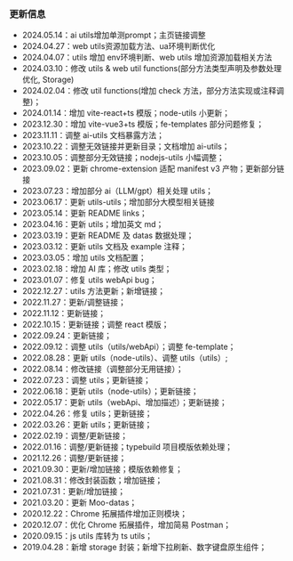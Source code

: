 ### 更新信息

- 2024.05.14：ai utils增加单测prompt；主页链接调整
- 2024.04.27：web utils资源加载方法、ua环境判断优化
- 2024.04.07：utils 增加 env环境判断、web utils 增加资源加载相关方法
- 2024.03.10：修改 utils & web util functions(部分方法类型声明及参数处理优化, Storage)
- 2024.02.04：修改 util functions(增加 check 方法，部分方法实现或注释调整)；
- 2024.01.14：增加 vite-react+ts 模版；node-utils 小更新；
- 2023.12.30：增加 vite-vue3+ts 模版；fe-templates 部分问题修复；
- 2023.11.11：调整 ai-utils 文档暴露方法；
- 2023.10.22：调整无效链接并更新目录；文档增加 ai-utils；
- 2023.10.05：调整部分无效链接；nodejs-utils 小幅调整；
- 2023.09.02：更新 chrome-extension 适配 manifest v3 产物；更新部分链接
- 2023.07.23：增加部分 ai（LLM/gpt）相关处理 utils；
- 2023.06.17：更新 utils-utils；增加部分大模型相关链接
- 2023.05.14：更新 README links；
- 2023.04.16：更新 utils；增加英文 md；
- 2023.03.19：更新 README 及 datas 数据处理；
- 2023.03.12：更新 utils 文档及 example 注释；
- 2023.03.05：增加 utils 文档配置；
- 2023.02.18：增加 AI 库；修改 utils 类型；
- 2023.01.07：修复 utils webApi bug；
- 2022.12.27：utils 方法更新；新增链接；
- 2022.11.27：更新/调整链接；
- 2022.11.12：更新链接；
- 2022.10.15：更新链接；调整 react 模版；
- 2022.09.24：更新链接；
- 2022.09.12：调整 utils（utils/webApi）；调整 fe-template；
- 2022.08.28：更新 utils（node-utils）、调整 utils（utils）;
- 2022.08.14：修改链接（调整部分无用链接）；
- 2022.07.23：调整 utils；更新链接；
- 2022.06.18：更新 utils（node-utils）；更新链接；
- 2022.05.17：更新 utils（webApi、增加描述）；更新链接；
- 2022.04.26：修复 utils；更新链接；
- 2022.03.26：更新 utils；更新链接；
- 2022.02.19：调整/更新链接；
- 2022.01.16：调整/更新链接；typebuild 项目模版依赖处理；
- 2021.12.26：调整/更新链接；
- 2021.09.30：更新/增加链接；模版依赖修复；
- 2021.08.31：修改封装函数；增加链接；
- 2021.07.31：更新/增加链接；
- 2021.03.20：更新 Moo-datas；
- 2020.12.22：Chrome 拓展插件增加正则模块；
- 2020.12.07：优化 Chrome 拓展插件，增加简易 Postman；
- 2020.09.15：js utils 库转为 ts utils；
- 2019.04.28：新增 storage 封装；新增下拉刷新、数字键盘原生组件；
